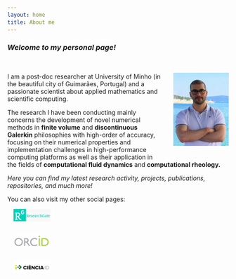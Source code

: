 ```yaml
---
layout: home
title: About me
---
```


### _Welcome to my personal page!_

&nbsp;
&nbsp;

<img style="float: right; width: 9em; margin-left: 2em; margin-bottom: 2em" src="public/photo.jpg">

I am a post-doc researcher at University of Minho (in the beautiful city of Guimarães, Portugal) and a passionate scientist about applied mathematics and scientific computing.

The research I have been conducting mainly concerns the development of novel numerical methods in **finite volume** and **discontinuous Galerkin** philosophies with high-order of accuracy, focusing on their numerical properties and implementation challenges in high-performance computing platforms as well as their application in the fields of **computational fluid dynamics** and **computational rheology.**

_Here you can find my latest research activity, projects, publications, repositories, and much more!_

You can also visit my other social pages:

<div class="row">
  <div class="column">
    <a href="www.researchgate.net/profile/ricardo-costa-21"><img style="height: 2em; margin-left: 1em; margin-bottom: 2em" src="public/researchgate.png">
  </div>
  <div class="column">
    <a href="https://orcid.org/0000-0002-1904-8317"><img style="height: 2em; margin-left: 1em; margin-bottom: 2em" src="public/orcid.png">
  </div>
  <div class="column">
    <a href="https://www.cienciavitae.pt/2F14-5623-03EB"><img style="height: 2em; margin-left: 1em; margin-bottom: 2em" src="public/cienciaid.png">
  </div>
</div>

<!-- <div class="posts">
  {% for post in paginator.posts %}
  <div class="post">
    <h1 class="post-title">
      <a href="{{ post.url }}">
        {{ post.title }}
      </a>
    </h1>
    <span class="post-date">{{ post.date | date_to_string }}</span>
    {{ post.content }}
  </div>
  {% endfor %}
</div>

<div class="pagination">
  {% if paginator.next_page %}
    <a class="pagination-item older" href="{{ site.baseurl }}page{{paginator.next_page}}">Older</a>
  {% else %}
    <span class="pagination-item older">Older</span>
  {% endif %}
  {% if paginator.previous_page %}
    {% if paginator.page == 2 %}
      <a class="pagination-item newer" href="{{ site.baseurl }}">Newer</a>
    {% else %}
      <a class="pagination-item newer" href="{{ site.baseurl }}page{{paginator.previous_page}}">Newer</a>
    {% endif %}
  {% else %}
    <span class="pagination-item newer">Newer</span>
  {% endif %}
</div> -->
